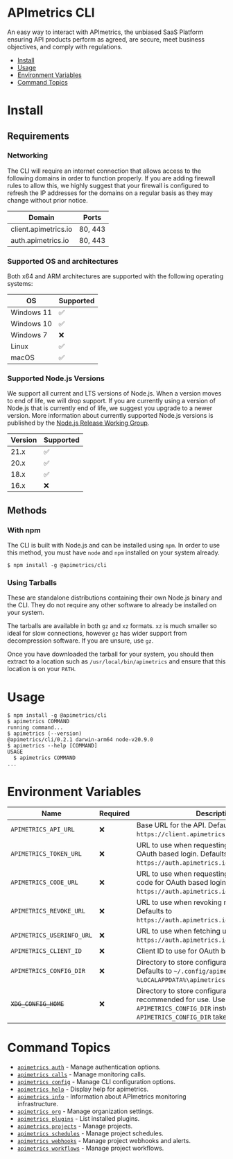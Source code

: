 APImetrics CLI
==============

An easy way to interact with APImetrics, the unbiased SaaS Platform
ensuring API products perform as agreed, are secure, meet business
objectives, and comply with regulations.

<!-- toc -->
* [Install](#install)
* [Usage](#usage)
* [Environment Variables](#environment-variables)
* [Command Topics](#command-topics)
<!-- tocstop -->

# Install

## Requirements

### Networking

The CLI will require an internet connection that allows access to the
following domains in order to function properly. If you are adding
firewall rules to allow this, we highly suggest that your firewall is
configured to refresh the IP addresses for the domains on a regular
basis as they may change without prior notice.

| Domain               | Ports   |
|----------------------|---------|
| client.apimetrics.io | 80, 443 |
| auth.apimetrics.io   | 80, 443 |

### Supported OS and architectures

Both x64 and ARM architectures are supported with the following
operating systems:

| OS         | Supported          |
|------------|--------------------|
| Windows 11 | :white_check_mark: |
| Windows 10 | :white_check_mark: |
| Windows 7  | :x:                |
| Linux      | :white_check_mark: |
| macOS      | :white_check_mark: |
### Supported Node.js Versions

We support all current and LTS versions of Node.js. When a version moves
to end of life, we will drop support. If you are currently using a
version of Node.js that is currently end of life, we suggest you upgrade
to a newer version. More information about currently supported Node.js
versions is published by the [Node.js Release Working
Group](https://github.com/nodejs/Release).

| Version | Supported          |
|---------|--------------------|
| 21.x    | :white_check_mark: |
| 20.x    | :white_check_mark: |
| 18.x    | :white_check_mark: |
| 16.x    | :x:                |

## Methods
### With npm

The CLI is built with Node.js and can be installed using `npm`. In order
to use this method, you must have `node` and `npm` installed on your
system already.

```sh-session
$ npm install -g @apimetrics/cli
```

### Using Tarballs

These are standalone distributions containing their own Node.js binary
and the CLI. They do not require any other software to already be
installed on your system.

The tarballs are available in both `gz` and `xz` formats. `xz` is much
smaller so ideal for slow connections, however `gz` has wider support
from decompression software. If you are unsure, use `gz`.

Once you have downloaded the tarball for your system, you should then
extract to a location such as `/usr/local/bin/apimetrics` and ensure
that this location is on your `PATH`.

# Usage
<!-- usage -->
```sh-session
$ npm install -g @apimetrics/cli
$ apimetrics COMMAND
running command...
$ apimetrics (--version)
@apimetrics/cli/0.2.1 darwin-arm64 node-v20.9.0
$ apimetrics --help [COMMAND]
USAGE
  $ apimetrics COMMAND
...
```
<!-- usagestop -->

# Environment Variables

| Name                        | Required | Description                                                                                                                                                     |
|-----------------------------|----------|-----------------------------------------------------------------------------------------------------------------------------------------------------------------|
| `APIMETRICS_API_URL`        | :x:      | Base URL for the API. Defaults to `https://client.apimetrics.io/api/2/`.                                                                                        |
| `APIMETRICS_TOKEN_URL`      | :x:      | URL to use when requesting an access token for OAuth based login. Defaults to `https://auth.apimetrics.io/oauth/token`.                                         |
| `APIMETRICS_CODE_URL`       | :x:      | URL to use when requesting an authorization code for OAuth based login. Defaults to `https://auth.apimetrics.io/oauth/device/code`.                             |
| `APIMETRICS_REVOKE_URL`     | :x:      | URL to use when revoking refresh tokens. Defaults to `https://auth.apimetrics.io/oauth/revoke`.                                                                 |
| `APIMETRICS_USERINFO_URL`   | :x:      | URL to use when fetching user info. Defaults to `https://auth.apimetrics.io/userinfo`.                                                                          |
| `APIMETRICS_CLIENT_ID`      | :x:      | Client ID to use for OAuth based login.                                                                                                                         |
| `APIMETRICS_CONFIG_DIR`     | :x:      | Directory to store configuration for the CLI. Defaults to `~/.config/apimetrics` on UNIX and `%LOCALAPPDATA%\apimetrics` on Windows.                            |
| ~~`XDG_CONFIG_HOME`~~       | :x:      | Directory to store configuration for the CLI. Not recommended for use. Use `APIMETRICS_CONFIG_DIR` instead. `APIMETRICS_CONFIG_DIR` takes priority if also set. |

<!-- commands -->
# Command Topics

* [`apimetrics auth`](docs/auth.md) - Manage authentication options.
* [`apimetrics calls`](docs/calls.md) - Manage monitoring calls.
* [`apimetrics config`](docs/config.md) - Manage CLI configuration options.
* [`apimetrics help`](docs/help.md) - Display help for apimetrics.
* [`apimetrics info`](docs/info.md) - Information about APImetrics monitoring infrastructure.
* [`apimetrics org`](docs/org.md) - Manage organization settings.
* [`apimetrics plugins`](docs/plugins.md) - List installed plugins.
* [`apimetrics projects`](docs/projects.md) - Manage projects.
* [`apimetrics schedules`](docs/schedules.md) - Manage project schedules.
* [`apimetrics webhooks`](docs/webhooks.md) - Manage project webhooks and alerts.
* [`apimetrics workflows`](docs/workflows.md) - Manage project workflows.

<!-- commandsstop -->
